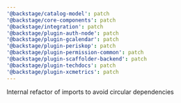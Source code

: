 ```yaml
---
'@backstage/catalog-model': patch
'@backstage/core-components': patch
'@backstage/integration': patch
'@backstage/plugin-auth-node': patch
'@backstage/plugin-gcalendar': patch
'@backstage/plugin-periskop': patch
'@backstage/plugin-permission-common': patch
'@backstage/plugin-scaffolder-backend': patch
'@backstage/plugin-techdocs': patch
'@backstage/plugin-xcmetrics': patch
---
```


Internal refactor of imports to avoid circular dependencies
